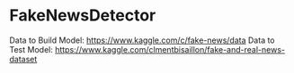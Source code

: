 # FakeNewsDetector

Data to Build Model: https://www.kaggle.com/c/fake-news/data
Data to Test Model: https://www.kaggle.com/clmentbisaillon/fake-and-real-news-dataset
